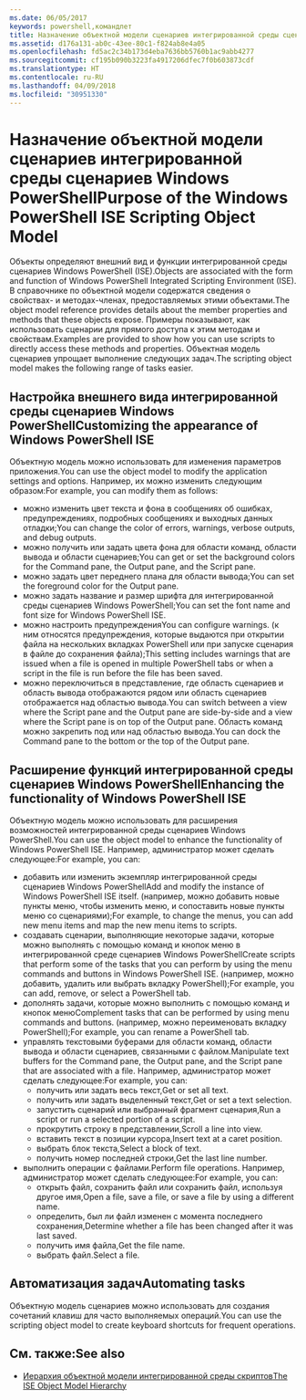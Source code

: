 ```yaml
---
ms.date: 06/05/2017
keywords: powershell,командлет
title: Назначение объектной модели сценариев интегрированной среды сценариев Windows PowerShell
ms.assetid: d176a131-ab0c-43ee-80c1-f824ab8e4a05
ms.openlocfilehash: fd5ac2c34b173d4eba7636bb5760b1ac9abb4277
ms.sourcegitcommit: cf195b090b3223fa4917206dfec7f0b603873cdf
ms.translationtype: HT
ms.contentlocale: ru-RU
ms.lasthandoff: 04/09/2018
ms.locfileid: "30951330"
---
```

# <a name="purpose-of-the-windows-powershell-ise-scripting-object-model"></a><span data-ttu-id="a0d96-103">Назначение объектной модели сценариев интегрированной среды сценариев Windows PowerShell</span><span class="sxs-lookup"><span data-stu-id="a0d96-103">Purpose of the Windows PowerShell ISE Scripting Object Model</span></span>

<span data-ttu-id="a0d96-104">Объекты определяют внешний вид и функции интегрированной среды сценариев Windows PowerShell (ISE).</span><span class="sxs-lookup"><span data-stu-id="a0d96-104">Objects are associated with the form and function of Windows PowerShell Integrated Scripting Environment (ISE).</span></span> <span data-ttu-id="a0d96-105">В справочнике по объектной модели содержатся сведения о свойствах- и методах-членах, предоставляемых этими объектами.</span><span class="sxs-lookup"><span data-stu-id="a0d96-105">The object model reference provides details about the member properties and methods that these objects expose.</span></span> <span data-ttu-id="a0d96-106">Примеры показывают, как использовать сценарии для прямого доступа к этим методам и свойствам.</span><span class="sxs-lookup"><span data-stu-id="a0d96-106">Examples are provided to show how you can use scripts to directly access these methods and properties.</span></span> <span data-ttu-id="a0d96-107">Объектная модель сценариев упрощает выполнение следующих задач.</span><span class="sxs-lookup"><span data-stu-id="a0d96-107">The scripting object model makes the following range of tasks easier.</span></span>

## <a name="customizing-the-appearance-of-windows-powershell-ise"></a><span data-ttu-id="a0d96-108">Настройка внешнего вида интегрированной среды сценариев Windows PowerShell</span><span class="sxs-lookup"><span data-stu-id="a0d96-108">Customizing the appearance of Windows PowerShell ISE</span></span>

<span data-ttu-id="a0d96-109">Объектную модель можно использовать для изменения параметров приложения.</span><span class="sxs-lookup"><span data-stu-id="a0d96-109">You can use the object model to modify the application settings and options.</span></span> <span data-ttu-id="a0d96-110">Например, их можно изменить следующим образом:</span><span class="sxs-lookup"><span data-stu-id="a0d96-110">For example, you can modify them as follows:</span></span>

- <span data-ttu-id="a0d96-111">можно изменить цвет текста и фона в сообщениях об ошибках, предупреждениях, подробных сообщениях и выходных данных отладки;</span><span class="sxs-lookup"><span data-stu-id="a0d96-111">You can change the color of errors, warnings, verbose outputs, and debug outputs.</span></span>
- <span data-ttu-id="a0d96-112">можно получить или задать цвета фона для области команд, области вывода и области сценариев;</span><span class="sxs-lookup"><span data-stu-id="a0d96-112">You can get or set the background colors for the Command pane, the Output pane, and the Script pane.</span></span>
- <span data-ttu-id="a0d96-113">можно задать цвет переднего плана для области вывода;</span><span class="sxs-lookup"><span data-stu-id="a0d96-113">You can set the foreground color for the Output pane.</span></span>
- <span data-ttu-id="a0d96-114">можно задать название и размер шрифта для интегрированной среды сценариев Windows PowerShell;</span><span class="sxs-lookup"><span data-stu-id="a0d96-114">You can set the font name and font size for Windows PowerShell ISE.</span></span>
- <span data-ttu-id="a0d96-115">можно настроить предупреждения</span><span class="sxs-lookup"><span data-stu-id="a0d96-115">You can configure warnings.</span></span> <span data-ttu-id="a0d96-116">(к ним относятся предупреждения, которые выдаются при открытии файла на нескольких вкладках PowerShell или при запуске сценария в файле до сохранения файла);</span><span class="sxs-lookup"><span data-stu-id="a0d96-116">This setting includes warnings that are issued when a file is opened in multiple PowerShell tabs or when a script in the file is run before the file has been saved.</span></span>
- <span data-ttu-id="a0d96-117">можно переключиться в представление, где область сценариев и область вывода отображаются рядом или область сценариев отображается над областью вывода.</span><span class="sxs-lookup"><span data-stu-id="a0d96-117">You can switch between a view where the Script pane and the Output pane are side-by-side and a view where the Script pane is on top of the Output pane.</span></span> <span data-ttu-id="a0d96-118">Область команд можно закрепить под или над областью вывода.</span><span class="sxs-lookup"><span data-stu-id="a0d96-118">You can dock the Command pane to the bottom or the top of the Output pane.</span></span>

## <a name="enhancing-the-functionality-of-windows-powershell-ise"></a><span data-ttu-id="a0d96-119">Расширение функций интегрированной среды сценариев Windows PowerShell</span><span class="sxs-lookup"><span data-stu-id="a0d96-119">Enhancing the functionality of Windows PowerShell ISE</span></span>

<span data-ttu-id="a0d96-120">Объектную модель можно использовать для расширения возможностей интегрированной среды сценариев Windows PowerShell.</span><span class="sxs-lookup"><span data-stu-id="a0d96-120">You can use the object model to enhance the functionality of Windows PowerShell ISE.</span></span> <span data-ttu-id="a0d96-121">Например, администратор может сделать следующее:</span><span class="sxs-lookup"><span data-stu-id="a0d96-121">For example, you can:</span></span>

- <span data-ttu-id="a0d96-122">добавить или изменить экземпляр интегрированной среды сценариев Windows PowerShell</span><span class="sxs-lookup"><span data-stu-id="a0d96-122">Add and modify the instance of Windows PowerShell ISE itself.</span></span> <span data-ttu-id="a0d96-123">(например, можно добавить новые пункты меню, чтобы изменить меню, и сопоставить новые пункты меню со сценариями);</span><span class="sxs-lookup"><span data-stu-id="a0d96-123">For example, to change the menus, you can add new menu items and map the new menu items to scripts.</span></span>
- <span data-ttu-id="a0d96-124">создавать сценарии, выполняющие некоторые задачи, которые можно выполнять с помощью команд и кнопок меню в интегрированной среде сценариев Windows PowerShell</span><span class="sxs-lookup"><span data-stu-id="a0d96-124">Create scripts that perform some of the tasks that you can perform by using the menu commands and buttons in Windows PowerShell ISE.</span></span> <span data-ttu-id="a0d96-125">(например, можно добавить, удалить или выбрать вкладку PowerShell);</span><span class="sxs-lookup"><span data-stu-id="a0d96-125">For example, you can add, remove, or select a PowerShell tab.</span></span>
- <span data-ttu-id="a0d96-126">дополнять задачи, которые можно выполнить с помощью команд и кнопок меню</span><span class="sxs-lookup"><span data-stu-id="a0d96-126">Complement tasks that can be performed by using menu commands and buttons.</span></span> <span data-ttu-id="a0d96-127">(например, можно переименовать вкладку PowerShell);</span><span class="sxs-lookup"><span data-stu-id="a0d96-127">For example, you can rename a PowerShell tab.</span></span>
- <span data-ttu-id="a0d96-128">управлять текстовыми буферами для области команд, области вывода и области сценариев, связанными с файлом.</span><span class="sxs-lookup"><span data-stu-id="a0d96-128">Manipulate text buffers for the Command pane, the Output pane, and the Script pane that are associated with a file.</span></span> <span data-ttu-id="a0d96-129">Например, администратор может сделать следующее:</span><span class="sxs-lookup"><span data-stu-id="a0d96-129">For example, you can:</span></span>
  - <span data-ttu-id="a0d96-130">получить или задать весь текст,</span><span class="sxs-lookup"><span data-stu-id="a0d96-130">Get or set all text.</span></span>
  - <span data-ttu-id="a0d96-131">получить или задать выделенный текст,</span><span class="sxs-lookup"><span data-stu-id="a0d96-131">Get or set a text selection.</span></span>
  - <span data-ttu-id="a0d96-132">запустить сценарий или выбранный фрагмент сценария,</span><span class="sxs-lookup"><span data-stu-id="a0d96-132">Run a script or run a selected portion of a script.</span></span>
  - <span data-ttu-id="a0d96-133">прокрутить строку в представлении,</span><span class="sxs-lookup"><span data-stu-id="a0d96-133">Scroll a line into view.</span></span>
  - <span data-ttu-id="a0d96-134">вставить текст в позиции курсора,</span><span class="sxs-lookup"><span data-stu-id="a0d96-134">Insert text at a caret position.</span></span>
  - <span data-ttu-id="a0d96-135">выбрать блок текста,</span><span class="sxs-lookup"><span data-stu-id="a0d96-135">Select a block of text.</span></span>
  - <span data-ttu-id="a0d96-136">получить номер последней строки,</span><span class="sxs-lookup"><span data-stu-id="a0d96-136">Get the last line number.</span></span>
- <span data-ttu-id="a0d96-137">выполнить операции с файлами.</span><span class="sxs-lookup"><span data-stu-id="a0d96-137">Perform file operations.</span></span> <span data-ttu-id="a0d96-138">Например, администратор может сделать следующее:</span><span class="sxs-lookup"><span data-stu-id="a0d96-138">For example, you can:</span></span>
  - <span data-ttu-id="a0d96-139">открыть файл, сохранить файл или сохранить файл, используя другое имя,</span><span class="sxs-lookup"><span data-stu-id="a0d96-139">Open a file, save a file, or save a file by using a different name.</span></span>
  - <span data-ttu-id="a0d96-140">определить, был ли файл изменен с момента последнего сохранения,</span><span class="sxs-lookup"><span data-stu-id="a0d96-140">Determine whether a file has been changed after it was last saved.</span></span>
  - <span data-ttu-id="a0d96-141">получить имя файла,</span><span class="sxs-lookup"><span data-stu-id="a0d96-141">Get the file name.</span></span>
  - <span data-ttu-id="a0d96-142">выбрать файл.</span><span class="sxs-lookup"><span data-stu-id="a0d96-142">Select a file.</span></span>

## <a name="automating-tasks"></a><span data-ttu-id="a0d96-143">Автоматизация задач</span><span class="sxs-lookup"><span data-stu-id="a0d96-143">Automating tasks</span></span>

<span data-ttu-id="a0d96-144">Объектную модель сценариев можно использовать для создания сочетаний клавиш для часто выполняемых операций.</span><span class="sxs-lookup"><span data-stu-id="a0d96-144">You can use the scripting object model to create keyboard shortcuts for frequent operations.</span></span>

## <a name="see-also"></a><span data-ttu-id="a0d96-145">См. также:</span><span class="sxs-lookup"><span data-stu-id="a0d96-145">See also</span></span>

- [<span data-ttu-id="a0d96-146">Иерархия объектной модели интегрированной среды скриптов</span><span class="sxs-lookup"><span data-stu-id="a0d96-146">The ISE Object Model Hierarchy</span></span>](The-ISE-Object-Model-Hierarchy.md)